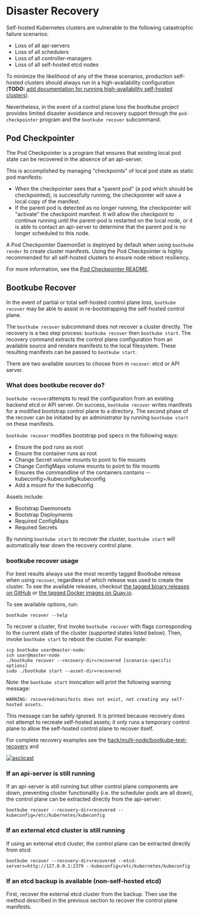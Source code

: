 # Disaster Recovery

Self-hosted Kubernetes clusters are vulnerable to the following catastrophic
failure scenarios:

- Loss of all api-servers
- Loss of all schedulers
- Loss of all controller-managers
- Loss of all self-hosted etcd nodes

To minimize the likelihood of any of the these scenarios, production
self-hosted clusters should always run in a high-availability configuration
(**TODO:** [add documentation for running high-availability self-hosted
clusters](https://github.com/charter-se/bootkube/issues/311)).

Nevertheless, in the event of a control plane loss the bootkube project
provides limited disaster avoidance and recovery support through the
`pod-checkpointer` program and the `bootkube recover` subcommand.

## Pod Checkpointer

The Pod Checkpointer is a program that ensures that existing local pod state
can be recovered in the absence of an api-server.

This is accomplished by managing "checkpoints" of local pod state as static pod
manifests:

- When the checkpointer sees that a "parent pod" (a pod which should be
  checkpointed), is successfully running, the checkpointer will save a local
  copy of the manifest.
- If the parent pod is detected as no longer running, the checkpointer will
  "activate" the checkpoint manifest. It will allow the checkpoint to continue
  running until the parent-pod is restarted on the local node, or it is able to
  contact an api-server to determine that the parent pod is no longer scheduled
  to this node.

A Pod Checkpointer DaemonSet is deployed by default when using `bootkube
render` to create cluster manifests. Using the Pod Checkpointer is highly
recommended for all self-hosted clusters to ensure node reboot resiliency.

For more information, see the [Pod Checkpointer
README](https://github.com/charter-se/bootkube/blob/master/cmd/checkpoint/README.md).

## Bootkube Recover

In the event of partial or total self-hosted control plane loss, `bootkube
recover` may be able to assist in re-bootstrapping the self-hosted control
plane.

The `bootkube recover` subcommand does not recover a cluster directly. The
recovery is a two step process: `bootkube recover` then `bootkube start`. The
recovery command extracts the control plane configuration from an available
source and renders manifests to the local filesystem. These resulting manifests
can be passed to `bootkube start`.

There are two available sources to choose from in `recover`: etcd or API server.

### What does bootkube recover do?

`bootkube recover`attempts to read the configuration from an existing backend etcd or
API server. On success, `bootkube recover` writes manifests for a modified
bootstrap control plane to a directory. The second phase of the recover can be
initiated by an administrator by running `bootkube start` on these manifests.

`bootkube recover` modifies bootstrap pod specs in the following ways:

* Ensure the pod runs as root
* Ensure the container runs as root
* Change Secret volume mounts to point to file mounts
* Change ConfigMaps volume mounts to point to file mounts
* Ensures the commandline of the containers contains --kubeconfig=/kubeconfig/kubeconfig
* Add a mount for the kubeconfig

Assets include:

* Bootstrap Daemonsets
* Bootstrap Deployments
* Required ConfigMaps
* Required Secrets

By running `bootkube start` to recover the cluster, `bootkube start` will
automatically tear down the recovery control plane.

### bootkube recover usage

For best results always use the most recently tagged Bootkube release when using `recover`,
regardless of which release was used to create the cluster. To see the available releases,
checkout [the tagged binary releases on GitHub](https://github.com/charter-se/bootkube/releases)
or [the tagged Docker images on Quay.io](https://quay.io/repository/coreos/bootkube).

To see available options, run:

```
bootkube recover --help
```

To recover a cluster, first invoke `bootkube recover` with flags corresponding
to the current state of the cluster (supported states listed below). Then,
invoke `bootkube start` to reboot the cluster. For example:

```
scp bootkube user@master-node:
ssh user@master-node
./bootkube recover --recovery-dir=recovered [scenario-specific options]
sudo ./bootkube start --asset-dir=recovered
```

Note: the `bootkube start` invocation will print the following warning message:

```
WARNING: recovered/manifests does not exist, not creating any self-hosted assets.
```

This message can be safely ignored. It is printed because recovery does not
attempt to recreate self-hosted assets; it only runs a temporary control plane
to allow the self-hosted control plane to recover itself.

For complete recovery examples see the
[hack/multi-node/bootkube-test-recovery](https://github.com/charter-se/bootkube/blob/master/hack/multi-node/bootkube-test-recovery)
and

[![asciicast](https://asciinema.org/a/dsp43ziuuzwcztni94y8l25s5.png)](https://asciinema.org/a/dsp43ziuuzwcztni94y8l25s5)

### If an api-server is still running

If an api-server is still running but other control plane components are down,
preventing cluster functionality (i.e. the scheduler pods are all down), the
control plane can be extracted directly from the api-server:

```
bootkube recover --recovery-dir=recovered --kubeconfig=/etc/kubernetes/kubeconfig
```
### If an external etcd cluster is still running

If using an external etcd cluster, the control plane can be
extracted directly from etcd:

```
bootkube recover --recovery-dir=recovered --etcd-servers=http://127.0.0.1:2379 --kubeconfig=/etc/kubernetes/kubeconfig
```

### If an etcd backup is available (non-self-hosted etcd)

First, recover the external etcd cluster from the backup. Then use the method
described in the previous section to recover the control plane manifests.
